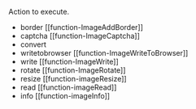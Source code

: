 Action to execute.

- border [[function-ImageAddBorder]]
- captcha [[function-ImageCaptcha]]
- convert 
- writetobrowser [[function-ImageWriteToBrowser]]
- write [[function-ImageWrite]]
- rotate [[function-ImageRotate]]
- resize [[function-imageResize]]
- read [[function-imageRead]]
- info [[function-imageInfo]]